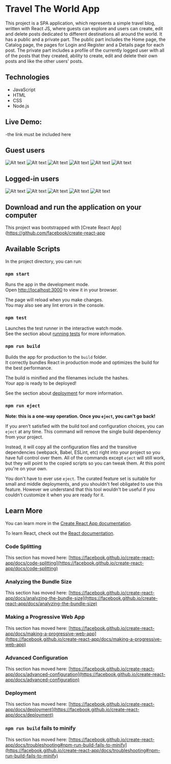 # Travel The World App

This project is a SPA application, which represents a simple travel blog, written with React JS, where guests can explore and users can create, edit and delete posts dedicated to different destinations all around the world. It has a public and a private part. The public part includes the Home page, the Catalog page, the pages for Login and Register and a Details page for each post. The private part includes a profile of the currently logged user with all of the posts that they created, ability to create, edit and delete their own posts and like the other users' posts.


## Technologies
- JavaScript
- HTML
- CSS
- Node.js


## Live Demo:
-the link must be included here


## Guest users
<img src="/public/photos-readme/Untitled" alt="Alt text" title="Optional title">
<img src="/public/photos-readme/Untitled2" alt="Alt text" title="Optional title">
<img src="/public/photos-readme/Untitle3" alt="Alt text" title="Optional title">
<img src="/public/photos-readme/Untitle4" alt="Alt text" title="Optional title">
<img src="/public/photos-readme/Untitle5" alt="Alt text" title="Optional title">
<img src="/public/photos-readme/Untitle6" alt="Alt text" title="Optional title">


## Logged-in users
<img src="/public/photos-readme/Untitled7" alt="Alt text" title="Optional title">
<img src="/public/photos-readme/Untitle8" alt="Alt text" title="Optional title">
<img src="/public/photos-readme/Untitle9" alt="Alt text" title="Optional title">
<img src="/public/photos-readme/Untitle10" alt="Alt text" title="Optional title">
<img src="/public/photos-readme/Untitle11" alt="Alt text" title="Optional title">

## Download and run the application on your computer

This project was bootstrapped with [Create React App](https://github.com/facebook/create-react-app

## Available Scripts

In the project directory, you can run:

### `npm start`

Runs the app in the development mode.\
Open [http://localhost:3000](http://localhost:3000) to view it in your browser.

The page will reload when you make changes.\
You may also see any lint errors in the console.

### `npm test`

Launches the test runner in the interactive watch mode.\
See the section about [running tests](https://facebook.github.io/create-react-app/docs/running-tests) for more information.

### `npm run build`

Builds the app for production to the `build` folder.\
It correctly bundles React in production mode and optimizes the build for the best performance.

The build is minified and the filenames include the hashes.\
Your app is ready to be deployed!

See the section about [deployment](https://facebook.github.io/create-react-app/docs/deployment) for more information.

### `npm run eject`

**Note: this is a one-way operation. Once you `eject`, you can't go back!**

If you aren't satisfied with the build tool and configuration choices, you can `eject` at any time. This command will remove the single build dependency from your project.

Instead, it will copy all the configuration files and the transitive dependencies (webpack, Babel, ESLint, etc) right into your project so you have full control over them. All of the commands except `eject` will still work, but they will point to the copied scripts so you can tweak them. At this point you're on your own.

You don't have to ever use `eject`. The curated feature set is suitable for small and middle deployments, and you shouldn't feel obligated to use this feature. However we understand that this tool wouldn't be useful if you couldn't customize it when you are ready for it.

## Learn More

You can learn more in the [Create React App documentation](https://facebook.github.io/create-react-app/docs/getting-started).

To learn React, check out the [React documentation](https://reactjs.org/).

### Code Splitting

This section has moved here: [https://facebook.github.io/create-react-app/docs/code-splitting](https://facebook.github.io/create-react-app/docs/code-splitting)

### Analyzing the Bundle Size

This section has moved here: [https://facebook.github.io/create-react-app/docs/analyzing-the-bundle-size](https://facebook.github.io/create-react-app/docs/analyzing-the-bundle-size)

### Making a Progressive Web App

This section has moved here: [https://facebook.github.io/create-react-app/docs/making-a-progressive-web-app](https://facebook.github.io/create-react-app/docs/making-a-progressive-web-app)

### Advanced Configuration

This section has moved here: [https://facebook.github.io/create-react-app/docs/advanced-configuration](https://facebook.github.io/create-react-app/docs/advanced-configuration)

### Deployment

This section has moved here: [https://facebook.github.io/create-react-app/docs/deployment](https://facebook.github.io/create-react-app/docs/deployment)

### `npm run build` fails to minify

This section has moved here: [https://facebook.github.io/create-react-app/docs/troubleshooting#npm-run-build-fails-to-minify](https://facebook.github.io/create-react-app/docs/troubleshooting#npm-run-build-fails-to-minify)
